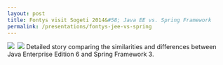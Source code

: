 ```yaml
---
layout: post
title: Fontys visit Sogeti 2014&#58; Java EE vs. Spring Framework
permalink: /presentations/fontys-jee-vs-spring
---
```

<a href="presentations/JavaEEvsSpring.pdf"><img style="float:left; margin-right: 0.5em;" src="{{site.baseurl}}/img/presentation.svg"/></a>
<a href="https://www.youtube.com/watch?v=4M3yJV337g4"><img src="{{site.baseurl}}/img/youtube.svg"/></a>
Detailed story comparing the similarities and differences between Java Enterprise Edition 6 and Spring Framework 3.